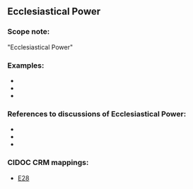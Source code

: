 
## Ecclesiastical Power 

###  Scope note: 
"Ecclesiastical Power" 

### Examples: 

* 
* 
* 

### References to discussions of Ecclesiastical Power:

* 

* 

* 

### CIDOC CRM mappings: 

* [E28](http://www.cidoc-crm.org/entity/e28-conceptual-object/version-6.2)

